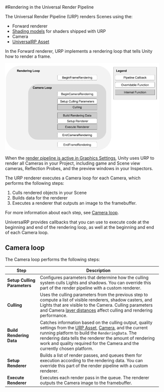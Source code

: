 #Rendering in the Universal Render Pipeline

The Universal Render Pipeline (URP) renders Scenes using the:

- Forward renderer
- [Shading models](shading-model.md) for shaders shipped with URP
- Camera
- [UniversalRP Asset](universalrp-asset.md)

In the Forward renderer, URP implements a rendering loop that tells Unity how to render a frame.



![The UniversalRP Forward rendering loop](Images/Graphics/Rendering_Flowchart.png)



When the [render pipeline is active in Graphics Settings](configuring-universalrp-for-use.md), Unity uses URP to render all Cameras in your Project, including game and Scene view cameras, Reflection Probes, and the preview windows in your Inspectors. 

The URP renderer executes a Camera loop for each Camera, which performs the following steps:

1. Culls rendered objects in your Scene
2. Builds data for the renderer
3. Executes a renderer that outputs an image to the framebuffer. 

For more information about each step, see [Camera loop](#Steps-in-the-camera-loop).

UniversalRP provides callbacks that you can use to execute code at the beginning and end of the rendering loop, as well at the beginning and end of each Camera loop. 

## Camera loop 

The Camera loop performs the following steps:

| Step                         | Description                                                  |
| ---------------------------- | ------------------------------------------------------------ |
| __Setup Culling Parameters__ | Configures parameters that determine how the culling system culls Lights and shadows. You can override this part of the render pipeline with a custom renderer. |
| __Culling__                  | Uses the culling parameters from the previous step to compute a list of visible renderers, shadow casters, and Lights that are visible to the Camera. Culling parameters and Camera [layer distances](https://docs.unity3d.com/ScriptReference/Camera-layerCullDistances.html) affect culling and rendering performance. |
| __Build Rendering Data__     | Catches information based on the culling output, quality settings from the [URP Asset](universalrp-asset.md), [Camera](camera.md), and the current running platform to build the `RenderingData`. The rendering data tells the renderer the amount of rendering work and quality required for the Camera and the currently chosen platform. |
| __Setup Renderer__           | Builds a list of render passes, and queues them for execution according to the rendering data. You can override this part of the render pipeline with a custom renderer. |
| __Execute Renderer__         | Executes each render pass in the queue. The renderer outputs the Camera image to the framebuffer. |

